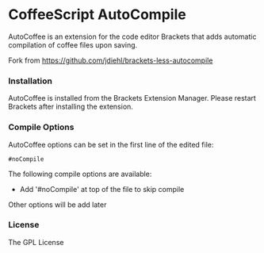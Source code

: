# CoffeeScript AutoCompile

AutoCoffee is an extension for the code editor Brackets that adds automatic compilation of coffee files upon saving.

Fork from https://github.com/jdiehl/brackets-less-autocompile

### Installation

AutoCoffee is installed from the Brackets Extension Manager. Please restart Brackets after installing the extension.


### Compile Options

AutoCoffee options can be set in the first line of the edited file:

    #noCompile

The following compile options are available:

* Add '#noCompile' at top of the file to skip compile

Other options will be add later


### License
The GPL License

